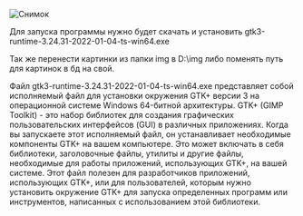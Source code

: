 ![Снимок](https://github.com/evgen-bedr/FilmSearchApp/assets/53431753/0845521b-7098-47ba-9b2b-10285c73326a)

Для запуска программы нужно будет скачать и установить gtk3-runtime-3.24.31-2022-01-04-ts-win64.exe

Так же перенести картинки из папки img в D:\img  либо поменять путь для картинок в бд на свой.


Файл gtk3-runtime-3.24.31-2022-01-04-ts-win64.exe представляет собой исполняемый файл для установки окружения GTK+ версии 3 на операционной системе Windows 64-битной архитектуры. GTK+ (GIMP Toolkit) - это набор библиотек для создания графических пользовательских интерфейсов (GUI) в различных приложениях.
Когда вы запускаете этот исполняемый файл, он устанавливает необходимые компоненты GTK+ на вашем компьютере. Это может включать в себя библиотеки, заголовочные файлы, утилиты и другие файлы, необходимые для работы приложений, использующих GTK+, на вашей системе.
Этот файл полезен для разработчиков приложений, использующих GTK+, или для пользователей, которым нужно установить окружение GTK+ для запуска определенных программ или инструментов, написанных с использованием этой библиотеки.
